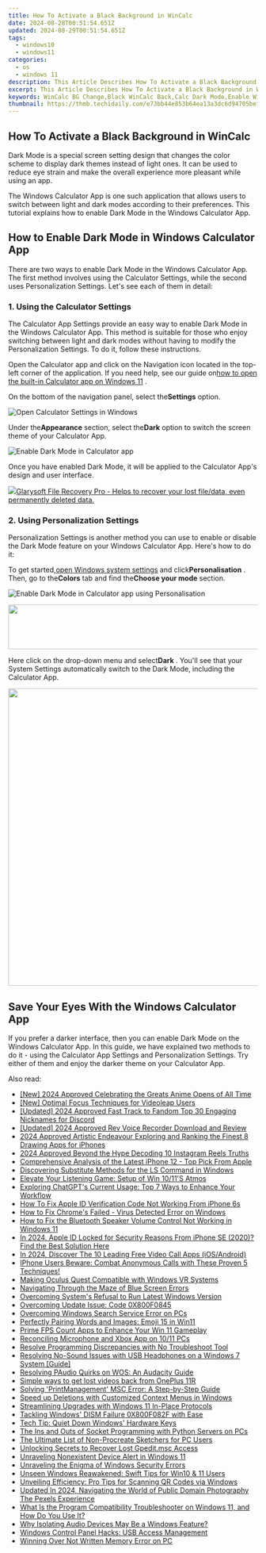 ```yaml
---
title: How To Activate a Black Background in WinCalc
date: 2024-08-28T00:51:54.651Z
updated: 2024-08-29T00:51:54.651Z
tags:
  - windows10
  - windows11
categories:
  - os
  - windows 11
description: This Article Describes How To Activate a Black Background in WinCalc
excerpt: This Article Describes How To Activate a Black Background in WinCalc
keywords: WinCalc BG Change,Black WinCalc Back,Calc Dark Mode,Enable WinCalc Dark,WinCalc Activate Black,Set WinCalc Dark,Dark Theme WinCalc
thumbnail: https://thmb.techidaily.com/e73bb44e853b64ea13a3dc6d94705befdc354ca8d892b35c869decc7b55413a7.png
---
```


## How To Activate a Black Background in WinCalc

 Dark Mode is a special screen setting design that changes the color scheme to display dark themes instead of light ones. It can be used to reduce eye strain and make the overall experience more pleasant while using an app.

 The Windows Calculator App is one such application that allows users to switch between light and dark modes according to their preferences. This tutorial explains how to enable Dark Mode in the Windows Calculator App.

## How to Enable Dark Mode in Windows Calculator App

 There are two ways to enable Dark Mode in the Windows Calculator App. The first method involves using the Calculator Settings, while the second uses Personalization Settings. Let's see each of them in detail:

### 1\. Using the Calculator Settings

 The Calculator App Settings provide an easy way to enable Dark Mode in the Windows Calculator App. This method is suitable for those who enjoy switching between light and dark modes without having to modify the Personalization Settings. To do it, follow these instructions.

 Open the Calculator app and click on the Navigation icon located in the top-left corner of the application. If you need help, see our guide on[how to open the built-in Calculator app on Windows 11](https://www.makeuseof.com/windows-11-open-calculator/) .

 On the bottom of the navigation panel, select the**Settings** option.

![Open Calculator Settings in Windows](https://static1.makeuseofimages.com/wordpress/wp-content/uploads/2023/03/open-calculator-settings-in-windows.jpg)

 Under the**Appearance** section, select the**Dark** option to switch the screen theme of your Calculator App.

![Enable Dark Mode in Calculator app](https://static1.makeuseofimages.com/wordpress/wp-content/uploads/2023/03/enable-dark-mode-in-calculator-app.jpg)

 Once you have enabled Dark Mode, it will be applied to the Calculator App's design and user interface.

<!-- affiliate ads begin -->
<a href="https://order.glarysoft.com/order/checkout.php?PRODS=35408920&QTY=1&AFFILIATE=108875&CART=1"><img src="https://secure.avangate.com/images/merchant/6734fa703f6633ab896eecbdfad8953a/products/FR-200-1.png" border="0">Glarysoft File Recovery Pro - Helps to recover your lost file/data, even permanently deleted data. </a>
<!-- affiliate ads end -->
### 2\. Using Personalization Settings

 Personalization Settings is another method you can use to enable or disable the Dark Mode feature on your Windows Calculator App. Here's how to do it:

 To get started,[open Windows system settings](https://www.makeuseof.com/windows-ways-to-open-system-settings/) and click**Personalisation** . Then, go to the**Colors** tab and find the**Choose your mode** section.

![Enable Dark Mode in Calculator app using Personalisation](https://static1.makeuseofimages.com/wordpress/wp-content/uploads/2023/03/enable-dark-mode-in-calculator-app-using-personalisation.jpg)

<!-- affiliate ads begin -->
<a href="https://vapordna.pxf.io/c/5597632/1494880/17238" target="_top" id="1494880"><img src="//a.impactradius-go.com/display-ad/17238-1494880" border="0" alt="" width="728" height="90"/></a><img height="0" width="0" src="https://imp.pxf.io/i/5597632/1494880/17238" style="position:absolute;visibility:hidden;" border="0" />
<!-- affiliate ads end -->
 Here click on the drop-down menu and select**Dark** . You'll see that your System Settings automatically switch to the Dark Mode, including the Calculator App.

<!-- affiliate ads begin -->
<a href="https://appsumo.8odi.net/c/5597632/2075471/7443" target="_top" id="2075471"><img src="//a.impactradius-go.com/display-ad/7443-2075471" border="0" alt="" width="1200" height="600"/></a><img height="0" width="0" src="https://appsumo.8odi.net/i/5597632/2075471/7443" style="position:absolute;visibility:hidden;" border="0" />
<!-- affiliate ads end -->
## Save Your Eyes With the Windows Calculator App

 If you prefer a darker interface, then you can enable Dark Mode on the Windows Calculator App. In this guide, we have explained two methods to do it - using the Calculator App Settings and Personalization Settings. Try either of them and enjoy the darker theme on your Calculator App.


<ins class="adsbygoogle"
     style="display:block"
     data-ad-format="autorelaxed"
     data-ad-client="ca-pub-7571918770474297"
     data-ad-slot="1223367746"></ins>



<ins class="adsbygoogle"
     style="display:block"
     data-ad-client="ca-pub-7571918770474297"
     data-ad-slot="8358498916"
     data-ad-format="auto"
     data-full-width-responsive="true"></ins>

<span class="atpl-alsoreadstyle">Also read:</span>
<div><ul>
<li><a href="https://vp-tips.techidaily.com/new-2024-approved-celebrating-the-greats-anime-opens-of-all-time/"><u>[New] 2024 Approved  Celebrating the Greats  Anime Opens of All Time</u></a></li>
<li><a href="https://extra-skills.techidaily.com/new-optimal-focus-techniques-for-videoleap-users/"><u>[New] Optimal Focus Techniques for Videoleap Users</u></a></li>
<li><a href="https://discord-videos.techidaily.com/updated-2024-approved-fast-track-to-fandom-top-30-engaging-nicknames-for-discord/"><u>[Updated] 2024 Approved  Fast Track to Fandom  Top 30 Engaging Nicknames for Discord</u></a></li>
<li><a href="https://screen-video-capture.techidaily.com/updated-2024-approved-rev-voice-recorder-download-and-review/"><u>[Updated] 2024 Approved  Rev Voice Recorder Download and Review</u></a></li>
<li><a href="https://fox-hovers.techidaily.com/2024-approved-artistic-endeavour-exploring-and-ranking-the-finest-8-drawing-apps-for-iphones/"><u>2024 Approved  Artistic Endeavour  Exploring and Ranking the Finest 8 Drawing Apps for iPhones</u></a></li>
<li><a href="https://instagram-videos.techidaily.com/2024-approved-beyond-the-hype-decoding-10-instagram-reels-truths/"><u>2024 Approved  Beyond the Hype  Decoding 10 Instagram Reels Truths</u></a></li>
<li><a href="https://buynow-reviews.techidaily.com/comprehensive-analysis-of-the-latest-iphone-12-top-pick-from-apple/"><u>Comprehensive Analysis of the Latest iPhone 12 - Top Pick From Apple</u></a></li>
<li><a href="https://win11.techidaily.com/discovering-substitute-methods-for-the-ls-command-in-windows/"><u>Discovering Substitute Methods for the LS Command in Windows</u></a></li>
<li><a href="https://win11.techidaily.com/elevate-your-listening-game-setup-of-win-1011s-atmos/"><u>Elevate Your Listening Game: Setup of Win 10/11'S Atmos</u></a></li>
<li><a href="https://tech-haven.techidaily.com/exploring-chatgpts-current-usage-top-7-ways-to-enhance-your-workflow/"><u>Exploring ChatGPT's Current Usage: Top 7 Ways to Enhance Your Workflow</u></a></li>
<li><a href="https://apple-account.techidaily.com/how-to-fix-apple-id-verification-code-not-working-from-iphone-6s-by-drfone-ios/"><u>How To Fix Apple ID Verification Code Not Working From iPhone 6s</u></a></li>
<li><a href="https://win11.techidaily.com/how-to-fix-chromes-failed-virus-detected-error-on-windows/"><u>How to Fix Chrome's Failed - Virus Detected Error on Windows</u></a></li>
<li><a href="https://win11.techidaily.com/how-to-fix-the-bluetooth-speaker-volume-control-not-working-in-windows-11/"><u>How to Fix the Bluetooth Speaker Volume Control Not Working in Windows 11</u></a></li>
<li><a href="https://apple-account.techidaily.com/in-2024-apple-id-locked-for-security-reasons-from-iphone-se-2020-find-the-best-solution-here-by-drfone-ios/"><u>In 2024, Apple ID Locked for Security Reasons From iPhone SE (2020)? Find the Best Solution Here</u></a></li>
<li><a href="https://digital-screen-recording.techidaily.com/in-2024-discover-the-10-leading-free-video-call-apps-iosandroid/"><u>In 2024, Discover The 10 Leading Free Video Call Apps (iOS/Android)</u></a></li>
<li><a href="https://os-tips.techidaily.com/1723620255552-iphone-users-beware-combat-anonymous-calls-with-these-proven-5-techniques/"><u>IPhone Users Beware: Combat Anonymous Calls with These Proven 5 Techniques!</u></a></li>
<li><a href="https://win11.techidaily.com/making-oculus-quest-compatible-with-windows-vr-systems/"><u>Making Oculus Quest Compatible with Windows VR Systems</u></a></li>
<li><a href="https://win11.techidaily.com/navigating-through-the-maze-of-blue-screen-errors/"><u>Navigating Through the Maze of Blue Screen Errors</u></a></li>
<li><a href="https://win11.techidaily.com/overcoming-systems-refusal-to-run-latest-windows-version/"><u>Overcoming System's Refusal to Run Latest Windows Version</u></a></li>
<li><a href="https://win11.techidaily.com/overcoming-update-issue-code-0x800f0845/"><u>Overcoming Update Issue: Code 0X800F0845</u></a></li>
<li><a href="https://win11.techidaily.com/overcoming-windows-search-service-error-on-pcs/"><u>Overcoming Windows Search Service Error on PCs</u></a></li>
<li><a href="https://win11.techidaily.com/perfectly-pairing-words-and-images-emoji-15-in-win11/"><u>Perfectly Pairing Words and Images: Emoji 15 in Win11</u></a></li>
<li><a href="https://win11.techidaily.com/prime-fps-count-apps-to-enhance-your-win-11-gameplay/"><u>Prime FPS Count Apps to Enhance Your Win 11 Gameplay</u></a></li>
<li><a href="https://win11.techidaily.com/reconciling-microphone-and-xbox-app-on-1011-pcs/"><u>Reconciling Microphone and Xbox App on 10/11 PCs</u></a></li>
<li><a href="https://win11.techidaily.com/resolve-programming-discrepancies-with-no-troubleshoot-tool/"><u>Resolve Programming Discrepancies with No Troubleshoot Tool</u></a></li>
<li><a href="https://win11.techidaily.com/resolving-no-sound-issues-with-usb-headphones-on-a-windows-7-system-guide/"><u>Resolving No-Sound Issues with USB Headphones on a Windows 7 System [Guide]</u></a></li>
<li><a href="https://win11.techidaily.com/resolving-paudio-quirks-on-wos-an-audacity-guide/"><u>Resolving PAudio Quirks on WOS: An Audacity Guide</u></a></li>
<li><a href="https://techidaily.com/simple-ways-to-get-lost-videos-back-from-oneplus-11r-by-fonelab-android-recover-video/"><u>Simple ways to get lost videos back from OnePlus 11R</u></a></li>
<li><a href="https://win11.techidaily.com/solving-printmanagement-msc-error-a-step-by-step-guide/"><u>Solving 'PrintManagement' MSC Error: A Step-by-Step Guide</u></a></li>
<li><a href="https://win11.techidaily.com/speed-up-deletions-with-customized-context-menus-in-windows/"><u>Speed up Deletions with Customized Context Menus in Windows</u></a></li>
<li><a href="https://win11.techidaily.com/streamlining-upgrades-with-windows-11-in-place-protocols/"><u>Streamlining Upgrades with Windows 11 In-Place Protocols</u></a></li>
<li><a href="https://win11.techidaily.com/tackling-windows-dism-failure-0x800f082f-with-ease/"><u>Tackling Windows' DISM Failure 0X800F082F with Ease</u></a></li>
<li><a href="https://win11.techidaily.com/tech-tip-quiet-down-windows-hardware-keys/"><u>Tech Tip: Quiet Down Windows' Hardware Keys</u></a></li>
<li><a href="https://win11.techidaily.com/the-ins-and-outs-of-socket-programming-with-python-servers-on-pcs/"><u>The Ins and Outs of Socket Programming with Python Servers on PCs</u></a></li>
<li><a href="https://win11.techidaily.com/the-ultimate-list-of-non-procreate-sketchers-for-pc-users/"><u>The Ultimate List of Non-Procreate Sketchers for PC Users</u></a></li>
<li><a href="https://win11.techidaily.com/unlocking-secrets-to-recover-lost-gpeditmsc-access/"><u>Unlocking Secrets to Recover Lost Gpedit.msc Access</u></a></li>
<li><a href="https://win11.techidaily.com/unraveling-nonexistent-device-alert-in-windows-11/"><u>Unraveling Nonexistent Device Alert in Windows 11</u></a></li>
<li><a href="https://win11.techidaily.com/unraveling-the-enigma-of-windows-security-errors/"><u>Unraveling the Enigma of Windows Security Errors</u></a></li>
<li><a href="https://win11.techidaily.com/unseen-windows-reawakened-swift-tips-for-win10-and-11-users/"><u>Unseen Windows Reawakened: Swift Tips for Win10 & 11 Users</u></a></li>
<li><a href="https://win11.techidaily.com/unveiling-efficiency-pro-tips-for-scanning-qr-codes-via-windows/"><u>Unveiling Efficiency: Pro Tips for Scanning QR Codes via Windows</u></a></li>
<li><a href="https://audio-shaping.techidaily.com/updated-in-2024-navigating-the-world-of-public-domain-photography-the-pexels-experience/"><u>Updated In 2024, Navigating the World of Public Domain Photography The Pexels Experience</u></a></li>
<li><a href="https://win11.techidaily.com/what-is-the-program-compatibility-troubleshooter-on-windows-11-and-how-do-you-use-it/"><u>What Is the Program Compatibility Troubleshooter on Windows 11, and How Do You Use It?</u></a></li>
<li><a href="https://win11.techidaily.com/why-isolating-audio-devices-may-be-a-windows-feature/"><u>Why Isolating Audio Devices May Be a Windows Feature?</u></a></li>
<li><a href="https://win11.techidaily.com/windows-control-panel-hacks-usb-access-management/"><u>Windows Control Panel Hacks: USB Access Management</u></a></li>
<li><a href="https://win11.techidaily.com/winning-over-not-written-memory-error-on-pc/"><u>Winning Over Not Written Memory Error on PC</u></a></li>
</ul></div>
